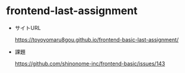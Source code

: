 # frontend-last-assignment

- サイトURL

    https://toyoyomaru8gou.github.io/frontend-basic-last-assignment/

- 課題

    https://github.com/shinonome-inc/frontend-basic/issues/143
